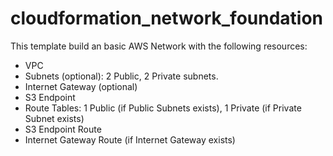 # cloudformation_network_foundation
This template build an basic AWS Network with the following resources:
- VPC
- Subnets (optional): 2 Public, 2 Private subnets.
- Internet Gateway (optional)
- S3 Endpoint
- Route Tables: 1 Public (if Public Subnets exists), 1 Private (if Private Subnet exists)
- S3 Endpoint Route
- Internet Gateway Route (if Internet Gateway exists)
